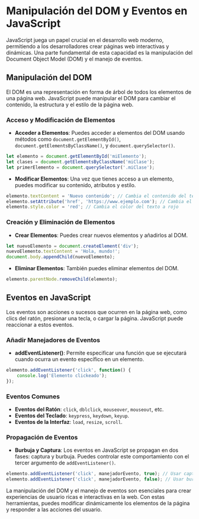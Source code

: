 # Manipulación del DOM y Eventos en JavaScript

JavaScript juega un papel crucial en el desarrollo web moderno, permitiendo a los desarrolladores crear páginas web interactivas y dinámicas. Una parte fundamental de esta capacidad es la manipulación del Document Object Model (DOM) y el manejo de eventos.

## Manipulación del DOM

El DOM es una representación en forma de árbol de todos los elementos de una página web. JavaScript puede manipular el DOM para cambiar el contenido, la estructura y el estilo de la página web.

### Acceso y Modificación de Elementos

- **Acceder a Elementos**: Puedes acceder a elementos del DOM usando métodos como `document.getElementById()`, `document.getElementsByClassName()`, y `document.querySelector()`.

```javascript
let elemento = document.getElementById('miElemento');
let clases = document.getElementsByClassName('miClase');
let primerElemento = document.querySelector('.miClase');
```

- **Modificar Elementos**: Una vez que tienes acceso a un elemento, puedes modificar su contenido, atributos y estilo.

```javascript
elemento.textContent = 'Nuevo contenido'; // Cambia el contenido del texto
elemento.setAttribute('href', 'https://www.ejemplo.com'); // Cambia el atributo href
elemento.style.color = 'red'; // Cambia el color del texto a rojo
```

### Creación y Eliminación de Elementos

- **Crear Elementos**: Puedes crear nuevos elementos y añadirlos al DOM.

```javascript
let nuevoElemento = document.createElement('div');
nuevoElemento.textContent = 'Hola, mundo!';
document.body.appendChild(nuevoElemento);
```

- **Eliminar Elementos**: También puedes eliminar elementos del DOM.

```javascript
elemento.parentNode.removeChild(elemento);
```

## Eventos en JavaScript

Los eventos son acciones o sucesos que ocurren en la página web, como clics del ratón, presionar una tecla, o cargar la página. JavaScript puede reaccionar a estos eventos.

### Añadir Manejadores de Eventos

- **addEventListener()**: Permite especificar una función que se ejecutará cuando ocurra un evento específico en un elemento.

```javascript
elemento.addEventListener('click', function() {
    console.log('Elemento clickeado');
});
```

### Eventos Comunes

- **Eventos del Ratón**: `click`, `dblclick`, `mouseover`, `mouseout`, etc.
- **Eventos del Teclado**: `keypress`, `keydown`, `keyup`.
- **Eventos de la Interfaz**: `load`, `resize`, `scroll`.

### Propagación de Eventos

- **Burbuja y Captura**: Los eventos en JavaScript se propagan en dos fases: captura y burbuja. Puedes controlar este comportamiento con el tercer argumento de `addEventListener()`.

```javascript
elemento.addEventListener('click', manejadorEvento, true); // Usar captura
elemento.addEventListener('click', manejadorEvento, false); // Usar burbuja (por defecto)
```

La manipulación del DOM y el manejo de eventos son esenciales para crear experiencias de usuario ricas e interactivas en la web. Con estas herramientas, puedes modificar dinámicamente los elementos de la página y responder a las acciones del usuario.